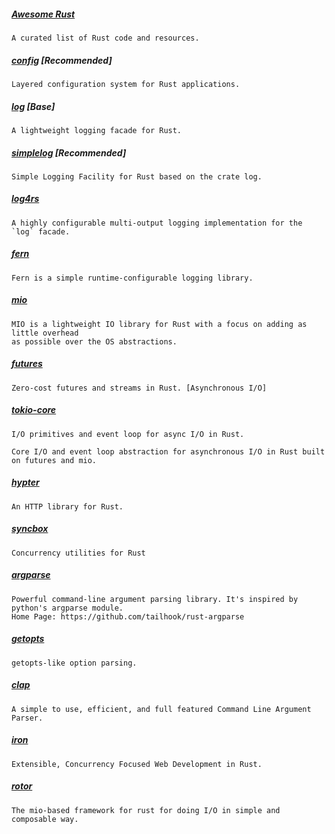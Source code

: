 
##### [Awesome Rust](https://github.com/kud1ing/awesome-rust)
    A curated list of Rust code and resources.

##### [config](https://github.com/mehcode/config-rs) [Recommended]
    Layered configuration system for Rust applications.

##### [log](https://crates.io/crates/log) [Base]
    A lightweight logging facade for Rust.

##### [simplelog](https://github.com/Drakulix/simplelog.rs) [Recommended]
    Simple Logging Facility for Rust based on the crate log.

##### [log4rs](https://crates.io/crates/log4rs)
    A highly configurable multi-output logging implementation for the `log` facade.

##### [fern](https://crates.io/crates/fern)
    Fern is a simple runtime-configurable logging library.

##### [mio](https://github.com/carllerche/mio)
    MIO is a lightweight IO library for Rust with a focus on adding as little overhead
    as possible over the OS abstractions.

##### [futures](https://github.com/alexcrichton/futures-rs)
    Zero-cost futures and streams in Rust. [Asynchronous I/O]

##### [tokio-core](https://github.com/tokio-rs/tokio-core)
    I/O primitives and event loop for async I/O in Rust.

    Core I/O and event loop abstraction for asynchronous I/O in Rust built on futures and mio.

##### [hypter](https://github.com/hyperium/hyper)
    An HTTP library for Rust.

##### [syncbox](https://github.com/carllerche/syncbox)
    Concurrency utilities for Rust

##### [argparse](https://crates.io/crates/argparse)
    Powerful command-line argument parsing library. It's inspired by python's argparse module.
    Home Page: https://github.com/tailhook/rust-argparse

##### [getopts](https://crates.io/crates/getopts)
    getopts-like option parsing.

##### [clap](https://crates.io/crates/clap)
    A simple to use, efficient, and full featured Command Line Argument Parser.

##### [iron](https://crates.io/crates/iron)
    Extensible, Concurrency Focused Web Development in Rust.

##### [rotor](https://github.com/tailhook/rotor)
    The mio-based framework for rust for doing I/O in simple and composable way.
